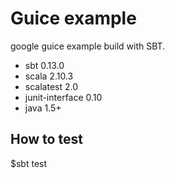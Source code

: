 Guice example
==========
google guice example build with SBT.


- sbt 0.13.0
- scala 2.10.3
- scalatest 2.0
- junit-interface 0.10
- java 1.5+

How to test 
----------
$sbt test
